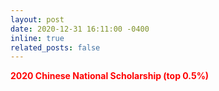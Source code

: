 ```yaml
---
layout: post
date: 2020-12-31 16:11:00 -0400
inline: true
related_posts: false
---
```


<b><font color="red">2020 Chinese National Scholarship (top 0.5%)</font></b>
